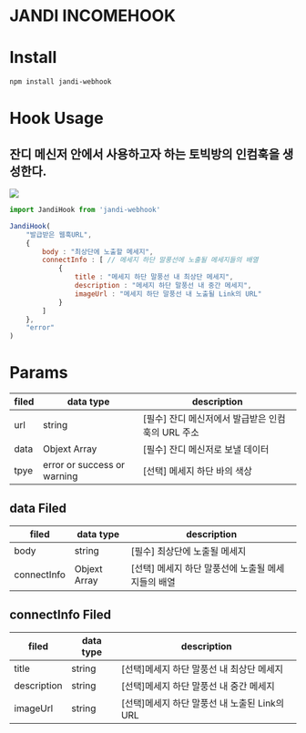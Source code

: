 # JANDI INCOMEHOOK

# Install
```bash
npm install jandi-webhook
```

# Hook Usage

## 잔디 메신저 안에서 사용하고자 하는 토빅방의 인컴훅을 생성한다.
<img src="https://downloads.intercomcdn.com/i/o/571938073/fd7a2de3c46ac3e39a611289/image.png" >

```javascript
import JandiHook from 'jandi-webhook'

JandiHook(
    "발급받은 웹훅URL",
    {
        body : "최상단에 노출할 메세지",
        connectInfo : [ // 메세지 하단 말풍선에 노출될 메세지들의 배열
            {
                title : "메세지 하단 말풍선 내 최상단 메세지",
                description : "메세지 하단 말풍선 내 중간 메세지",
                imageUrl : "메세지 하단 말풍선 내 노출될 Link의 URL"
            }
        ]
    },
    "error"
)
```

# Params
| filed | data type | description |
|-----|---|---|
| url | string | [필수] 잔디 메신저에서 발급받은 인컴훅의 URL 주소 |
| data | Objext Array | [필수] 잔디 메신저로 보낼 데이터 |
| tpye | error or success or warning | [선택] 메세지 하단 바의 색상 |

## data Filed 
| filed | data type | description |
|-----|---|---|
| body | string | [필수] 최상단에 노출될 메세지 |
| connectInfo | Objext Array | [선택] 메세지 하단 말풍선에 노출될 메세지들의 배열 |

## connectInfo Filed
| filed | data type | description |
|-----|---|---|
| title | string | [선택]메세지 하단 말풍선 내 최상단 메세지 |
| description | string | [선택]메세지 하단 말풍선 내 중간 메세지 |
| imageUrl | string | [선택]메세지 하단 말풍선 내 노출된 Link의 URL |




